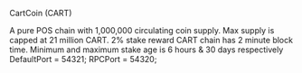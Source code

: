 CartCoin (CART)

A pure POS chain with 1,000,000 circulating coin supply.
Max supply is capped at 21 million CART.
2% stake reward
CART chain has 2 minute block time. Minimum and maximum stake age is 6 hours & 30 days respectively
DefaultPort = 54321;
RPCPort = 54320;
